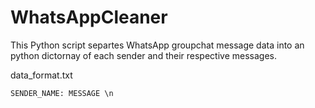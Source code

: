 # WhatsAppCleaner
This Python script separtes WhatsApp groupchat message data into an python dictornay of each sender and their respective messages. 

data_format.txt
```
SENDER_NAME: MESSAGE \n
```
